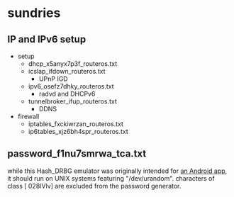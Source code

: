 sundries
============================

IP and IPv6 setup
----------------------------
+ setup
  + dhcp_x5anyx7p3f_routeros.txt
  + icslap_ifdown_routeros.txt
    + UPnP IGD
  + ipv6_osefz7dhky_routeros.txt
    + radvd and DHCPv6
  + tunnelbroker_ifup_routeros.txt
    + DDNS
+ firewall
  + iptables_fxckiwrzan_routeros.txt
  + ip6tables_xjz6bh4spr_routeros.txt

password_f1nu7smrwa_tca.txt
----------------------------
while this Hash_DRBG emulator was originally intended for
[an Android app](https://github.com/chrisgch/tca),
it should run on UNIX systems featuring "/dev/urandom".
characters of class [ 028IVlv] are excluded
from the password generator.
